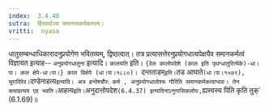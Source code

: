 ```yaml
---
index:  3.4.48
sutra:  हिंसार्थाञ्च समानसकर्मकाणाम्।
vritti:  nyasa
---
```


धातुसम्बन्धाधिकारादनुप्रयोगेण भवितव्यम्, द्विष्ठत्वात्। तत्र प्रत्यासत्तेरनुप्रयोगधात्वपेक्षयैव समानकर्मत्वं विज्ञायत इत्याह-- `अनुप्रयोगधातुना` इत्यादि। `कालयति` इति। `{वेल कालोपदेशे (काल इति पृथग्धातुरित्येके)-धा।पा। कल क्षेपे-धा।पा।} काल विक्षेपे (धा।पा।१८८०)। `दन्तताडम्` इति। `तड आघाते` (धा।पा।१५७९), चुरादिरेव। `दण्डेनाहत्य` इत्यादि। अत्र हन्तेश्चौरः कर्म , अनुप्रयोगधातोश्च गौरिति समानकर्मकत्वाभावः। तेन क्त्वाप्रत्यय एव भवति। `आहत्य` इति। `अनुदात्तोपदेश` (6.4.37) इत्यादिनाऽनुनासिकलोपः, `ह्यस्वस्य पिति कृति तुक्` (6.1.69)॥
